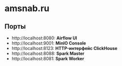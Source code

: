 # amsnab.ru

## Порты
- http://localhost:8080: **Airflow UI**
- http://localhost:9001: **MinIO Console**
- http://localhost:8123: **HTTP-интерфейс ClickHouse**
- http://localhost:8088: **Spark Master**
- http://localhost:8081: **Spark Worker**